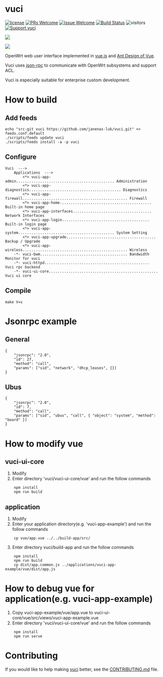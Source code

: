 # vuci

[1]: https://img.shields.io/badge/license-MIT-brightgreen.svg?style=plastic
[2]: /LICENSE
[3]: https://img.shields.io/badge/PRs-welcome-brightgreen.svg?style=plastic
[4]: https://github.com/zhaojh329/vuci/pulls
[5]: https://img.shields.io/badge/Issues-welcome-brightgreen.svg?style=plastic
[6]: https://github.com/zhaojh329/vuci/issues/new
[7]: https://travis-ci.org/zhaojh329/vuci.svg?branch=master
[8]: https://travis-ci.org/zhaojh329/vuci
[9]: https://img.shields.io/badge/Support%20vuci-Donate-blueviolet.svg
[10]: https://paypal.me/zjh329

[![license][1]][2]
[![PRs Welcome][3]][4]
[![Issue Welcome][5]][6]
[![Build Status][7]][8]
![visitors](https://visitor-badge.laobi.icu/badge?page_id=zhaojh329.vuci)
[![Support vuci][9]][10]

[vue.js]: https://github.com/vuejs/vue
[Ant Design of Vue]: https://github.com/vueComponent/ant-design-vue
[json-rpc]: https://www.jsonrpc.org/

![](/demo.gif)

![](/diagram.png)

OpenWrt web user interface implemented in [vue.js] and [Ant Design of Vue].

Vuci uses [json-rpc] to communicate with OpenWrt subsystems and support ACL.

Vuci is especially suitable for enterprise custom development.

# How to build
## Add feeds

	echo "src-git vuci https://github.com/janenas-luk/vuci.git" >> feeds.conf.default
	./scripts/feeds update vuci
	./scripts/feeds install -a -p vuci

## Configure

	Vuci  --->
		Applications  --->
			<*> vuci-app-admin............................................. Administration
			<*> vuci-app-diagnostics.......................................... Diagnostics
			<*> vuci-app-firewall................................................ Firewall
			<*> vuci-app-home.......................................... Built-in home page
			<*> vuci-app-interfaces.................................... Network Interfaces
			<*> vuci-app-login........................................ Built-in login page
			<*> vuci-app-system............................................ System Setting
			<*> vuci-app-upgrade......................................... Backup / Upgrade
			<*> vuci-app-wireless................................................ Wireless
		-*- vuci-bwm........................................ Bandwidth Monitor for vuci
		-*- vuci-httpd................................................ Vuci rpc backend
		-*- vuci-ui-core.................................................. Vuci ui core
	
## Compile

	make V=s

# Jsonrpc example
## General

	{
		"jsonrpc": "2.0",
		"id": 27,
		"method": "call",
		"params": ["sid", "network", "dhcp_leases", {}]
	}

## Ubus

	{
		"jsonrpc": "2.0",
		"id": 7,
		"method": "call",
		"params": ["sid", "ubus", "call", { "object": "system", "method": "board" }]
	}

#  How to modify vue
## vuci-ui-core
1. Modify
2. Enter directory 'vuci/vuci-ui-core/vue' and run the follow commands
```
	npm install
	npm run build
```
## application
1. Modify
2. Enter your application directory(e.g. 'vuci-app-example') and run the follow commands
```
	cp vue/app.vue ../../build-app/src/
```
3. Enter directory vuci/build-app and run the follow commands
```
	npm install
	npm run build
	cp dist/app.common.js ../applications/vuci-app-example/vue/dist/app.js
```
# How to debug vue for application(e.g. vuci-app-example)
1. Copy vuci-app-example/vue/app.vue to vuci-ui-core/vue/src/views/vuci-app-example.vue
2. Enter directory 'vuci/vuci-ui-core/vue' and run the follow commands
```
	npm install
	npm run serve
```

# Contributing
If you would like to help making [vuci](https://github.com/zhaojh329/vuci) better,
see the [CONTRIBUTING.md](/CONTRIBUTING.md) file.
